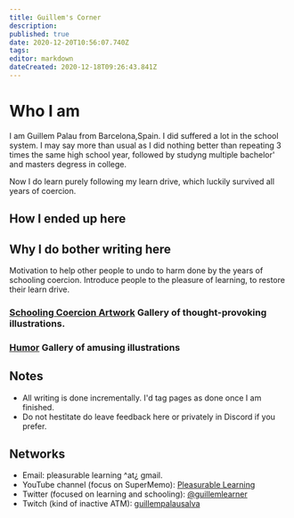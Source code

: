 ```yaml
---
title: Guillem's Corner
description: 
published: true
date: 2020-12-20T10:56:07.740Z
tags: 
editor: markdown
dateCreated: 2020-12-18T09:26:43.841Z
---
```


# Who I am
I am Guillem Palau from Barcelona,Spain. I did suffered a lot in the school system. I may say more than usual as I did nothing better than repeating 3 times the same high school year, followed by studyng multiple bachelor' and masters degress in college.

Now I do learn purely following my learn drive, which luckily survived all years of coercion.

## How I ended up here



## Why I do bother writing here
 Motivation to help other people to undo to harm done by the years of schooling coercion. Introduce people to the pleasure of learning, to restore their learn drive.



### [Schooling Coercion Artwork](https://www.supermemo.wiki/en/blogs/guillem/schooling-coercion-artwork) Gallery of thought-provoking illustrations.

### [Humor](/en/blogs/guillem/schooling-system-humor) Gallery of amusing illustrations 


## Notes
- All writing is done incrementally. I'd tag pages as done once I am finished.
- Do not hestitate do leave feedback here or privately in Discord if you prefer.

## Networks
- Email: pleasurable learning ^at¿ gmail.
- YouTube channel (focus on SuperMemo): [Pleasurable Learning](https://www.youtube.com/channel/UCus-Fyf-I-Le1vS4tfZ_GlA)
- Twitter (focused on learning and schooling): [@guillemlearner](https://twitter.com/guillemlearner)
- Twitch (kind of inactive ATM): [guillempalausalva](https://www.twitch.tv/guillempalausalva)
